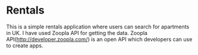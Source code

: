 # Rentals
This is a simple rentals application where users can search for apartments in UK.
I have used Zoopla API for getting the data. Zoopla API(http://developer.zoopla.com/) is an open API which developers can use to create apps. 










